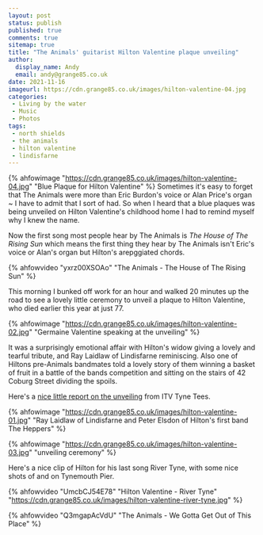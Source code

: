 ```yaml
---
layout: post
status: publish
published: true
comments: true
sitemap: true
title: "The Animals' guitarist Hilton Valentine plaque unveiling"
author:
  display_name: Andy
  email: andy@grange85.co.uk
date: 2021-11-16
imageurl: https://cdn.grange85.co.uk/images/hilton-valentine-04.jpg
categories:
 - Living by the water
 - Music
 - Photos
tags:
 - north shields
 - the animals
 - hilton valentine
 - lindisfarne
---
```

{% ahfowimage "https://cdn.grange85.co.uk/images/hilton-valentine-04.jpg" "Blue Plaque for Hilton Valentine" %}
Sometimes it's easy to forget that The Animals were more than Eric Burdon's voice or Alan Price's organ ~ I have to admit that I sort of had. So when I heard that a blue plaques was being unveiled on Hilton Valentine's childhood home I had to remind myself why I knew the name.

Now the first song most people hear by The Animals is _The House of The Rising Sun_ which means the first thing they hear by The Animals isn't Eric's voice or Alan's organ but Hilton's arepggiated chords.

{% ahfowvideo "yxrz00XSOAo" "The Animals - The House of The Rising Sun" %}

This morning I bunked off work for an hour and walked 20 minutes up the road to see a lovely little ceremony to unveil a plaque to Hilton Valentine, who died earlier this year at just 77.

{% ahfowimage "https://cdn.grange85.co.uk/images/hilton-valentine-02.jpg" "Germaine Valentine speaking at the unveiling" %}

It was a surprisingly emotional affair with Hilton's widow giving a lovely and tearful tribute, and Ray Laidlaw of Lindisfarne reminiscing. Also one of Hiltons pre-Animals bandmates told a lovely story of them winning a basket of fruit in a battle of the bands competition and sitting on the stairs of 42 Coburg Street dividing the spoils.

Here's a [nice little report on the unveiling](https://www.itv.com/news/tyne-tees/2021-11-12/blue-plaque-tribute-for-north-shields-guitar-legend-hilton-valentine) from ITV Tyne Tees.

{% ahfowimage "https://cdn.grange85.co.uk/images/hilton-valentine-01.jpg" "Ray Laidlaw of Lindisfarne and Peter Elsdon of Hilton's first band The Heppers" %}

{% ahfowimage "https://cdn.grange85.co.uk/images/hilton-valentine-03.jpg" "unveiling ceremony" %}

Here's a nice clip of Hilton for his last song River Tyne, with some nice shots of and on Tynemouth Pier.

{% ahfowvideo "UmcbCJ54E78" "Hilton Valentine - River Tyne" "https://cdn.grange85.co.uk/images/hilton-valentine-river-tyne.jpg" %}

{% ahfowvideo "Q3mgapAcVdU" "The Animals - We Gotta Get Out of This Place"  %}
